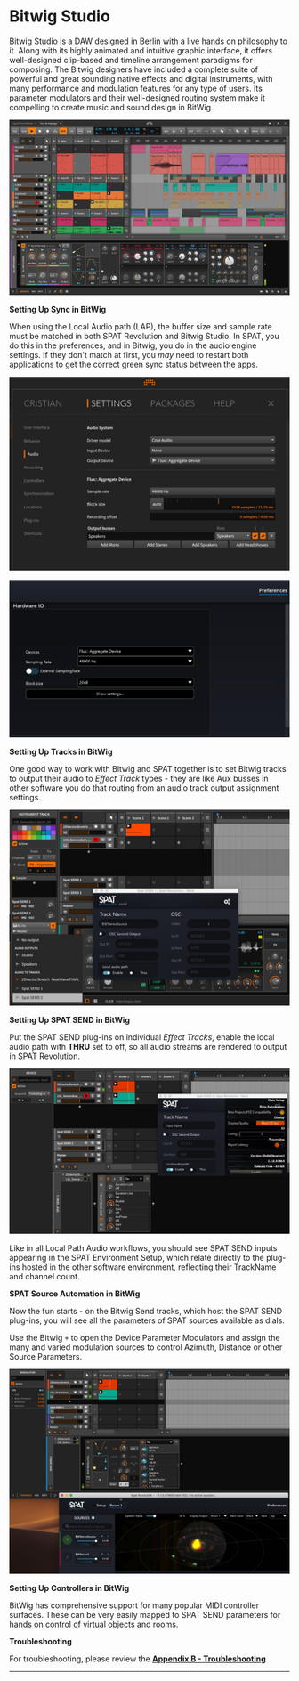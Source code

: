 # Bitwig Studio

Bitwig Studio is a DAW designed in Berlin with a live hands on philosophy to it.
Along with its highly animated and intuitive graphic interface, it offers well-designed clip-based and timeline arrangement paradigms for composing. 
The Bitwig designers have included a complete suite of powerful and great sounding native effects and digital instruments, with many performance and modulation features for any type of users. 
Its parameter modulators and their well-designed routing system make it compelling to create music and sound design in BitWig.

![](include/SpatRevolution_UserGuide_-265.png)


**Setting Up Sync in BitWig**

When using the Local Audio path (LAP), the buffer size and sample rate must be matched in both SPAT Revolution and Bitwig Studio. 
In SPAT, you do this in the preferences, and in Bitwig, you do in the audio engine settings. 
If they don't match at first, you _may_ need to restart  both applications to get the correct green sync status between the apps.

![](include/SpatRevolution_UserGuide_-266.jpg)

![](include/SpatRevolution_UserGuide_-268.png)

<!-- TODO: update the image -->

**Setting Up Tracks in BitWig**

One good way to work with Bitwig and SPAT together is to set Bitwig tracks to output their audio to _Effect Track_ types - they are like Aux busses in other software you do that routing from an audio track output assignment settings.

![](include/SpatRevolution_UserGuide_-270.jpg)

**Setting Up SPAT SEND in BitWig**

Put the SPAT SEND plug-ins on individual _Effect Tracks_, enable the local audio path with **THRU** set to off, so all audio streams are rendered to output in SPAT Revolution.

![](include/SpatRevolution_UserGuide_-272.jpg)

Like in all Local Path Audio workflows, you should see SPAT SEND inputs appearing in the SPAT Environment Setup, which relate directly to the plug-ins hosted in the other software environment, reflecting their TrackName and channel count.


**SPAT Source Automation in BitWig**

Now the fun starts - on the Bitwig Send tracks, which host the SPAT SEND plug-ins, you will see all the parameters of SPAT sources available as dials. 

Use the Bitwig <code>+</code> to open the Device Parameter Modulators and assign the many and varied modulation sources to control Azimuth, Distance or other Source Parameters.

![](include/SpatRevolution_UserGuide_-274.jpg)

**Setting Up Controllers in BitWig**

BitWig has comprehensive support for many popular MIDI controller surfaces.
These can be very easily mapped to SPAT SEND parameters for hands on control of virtual objects and rooms.


**Troubleshooting**

For troubleshooting, please review the **[Appendix B - Troubleshooting](Appendix_B.md)**

---
